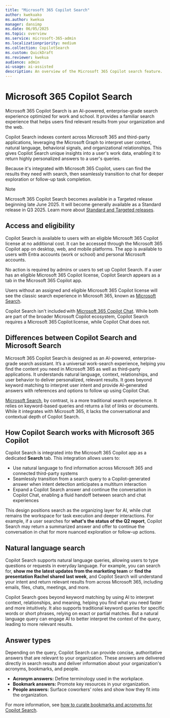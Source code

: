 ```yaml
---  
title: "Microsoft 365 Copilot Search"  
author: kwekuako
ms.author: kwekua  
manager: dansimp
ms.date: 06/05/2025
ms.topic: overview
ms.service: microsoft-365-admin
ms.localizationpriority: medium
ms.collection: CopilotSearch
ms.custom: QuickDraft
ms.reviewer: kwekua
audience: admin
ai-usage: ai-assisted
description: An overview of the Microsoft 365 Copilot search feature.
---
```


# Microsoft 365 Copilot Search

Microsoft 365 Copilot Search is an AI-powered, enterprise-grade search experience optimized for work and school. It provides a familiar search experience that helps users find relevant results from your organization and the web.

Copilot Search indexes content across Microsoft 365 and third-party applications, leveraging the Microsoft Graph to interpret user context, natural language, behavioral signals, and organizational relationships. This gives Copilot Search unique insights into a user's work data, enabling it to return highly personalized answers to a user's queries.

Because it's integrated with Microsoft 365 Copilot, users can find the results they need with search, then seamlessly transition to chat for deeper exploration or follow-up task completion.

> [!NOTE]
> Microsoft 365 Copilot Search becomes available in a Targeted release beginning late June 2025. It will become generally available as a Standard release in Q3 2025. Learn more about [Standard and Targeted releases]( /microsoft-365/admin/manage/release-options-in-office-365).

## Access and eligibility

Copilot Search is available to users with an eligible Microsoft 365 Copilot license at no additional cost. It can be accessed through the Microsoft 365 Copilot app on desktop, web, and mobile platforms. The app is available to users with Entra accounts (work or school) and personal Microsoft accounts.

No action is required by admins or users to set up Copilot Search. If a user has an eligible Microsoft 365 Copilot license, Copilot Search appears as a tab in the Microsoft 365 Copilot app.

Users without an assigned and eligible Microsoft 365 Copilot license will see the classic search experience in Microsoft 365, known as [Microsoft Search](/microsoftsearch/overview-microsoft-search).

Copilot Search isn't included with [Microsoft 365 Copilot Chat](/copilot/overview). While both are part of the broader Microsoft Copilot ecosystem, Copilot Search requires a Microsoft 365 Copilot license, while Copilot Chat does not.

## Differences between Copilot Search and Microsoft Search

Microsoft 365 Copilot Search is designed as an AI-powered, enterprise-grade search assistant. It’s a universal work-search experience, helping you find the content you need in Microsoft 365 as well as third-party applications. It understands natural language, context, relationships, and user behavior to deliver personalized, relevant results. It goes beyond keyword matching to interpret user intent and provide AI-generated answers with references and options to follow up using Copilot Chat.

[Microsoft Search](/microsoftsearch/overview-microsoft-search), by contrast, is a more traditional search experience. It relies on keyword-based queries and returns a list of links or documents. While it integrates with Microsoft 365, it lacks the conversational and contextual depth of Copilot Search.

## How Copilot Search works with Microsoft 365 Copilot

Copilot Search is integrated into the Microsoft 365 Copilot app as a dedicated **Search** tab. This integration allows users to:

- Use natural language to find information across Microsoft 365 and connected third-party systems
- Seamlessly transition from a search query to a Copilot-generated answer when intent detection anticipates a multiturn interaction
- Expand a Copilot Search answer and continue the conversation in Copilot Chat, enabling a fluid handoff between search and chat experiences

This design positions search as the organizing layer for AI, while chat remains the workspace for task execution and deeper interactions. For example, if a user searches for **what's the status of the Q2 report**, Copilot Search may return a summarized answer and offer to continue the conversation in chat for more nuanced exploration or follow-up actions.

## Natural language search

Copilot Search supports natural language queries, allowing users to type questions or requests in everyday language. For example, you can search for, **show me the latest updates from the marketing team** or **find the presentation Rachel shared last week**, and Copilot Search will understand your intent and return relevant results from across Microsoft 365, including emails, files, chats, meetings, and more.

Copilot Search goes beyond keyword matching by using AI to interpret context, relationships, and meaning, helping you find what you need faster and more intuitively. It also supports traditional keyword queries for specific words or short phrases, relying on exact or partial matches. But a natural language query can engage AI to better interpret the context of the query, leading to more relevant results.

## Answer types

Depending on the query, Copilot Search can provide concise, authoritative answers that are relevant to your organization. These answers are delivered directly in search results and deliver information about your organization's acronyms, bookmarks, and people.

- **Acronym answers:** Define terminology used in the workplace.
- **Bookmark answers:** Promote key resources in your organization.
- **People answers:** Surface coworkers' roles and show how they fit into the organization.

For more information, see [how to curate bookmarks and acronyms for Copilot Search](/copilot/microsoft-365/microsoft-365-copilot-search-manage?view=o365-worldwide).
